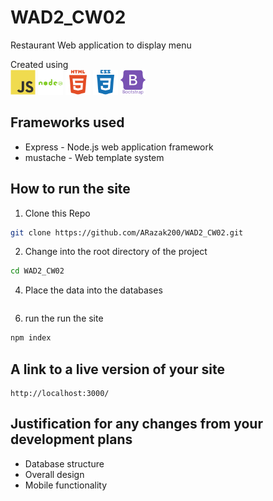 # WAD2_CW02

Restaurant Web application to display menu  

Created using   
<a href="https://www.javascript.com" target="_blank"><img src="https://raw.githubusercontent.com/devicons/devicon/master/icons/javascript/javascript-original.svg" alt="javascript" width="40" height="40"></a> 
<a href="https://nodejs.org/en/" target="_blank"><img src="https://raw.githubusercontent.com/devicons/devicon/master/icons/nodejs/nodejs-plain-wordmark.svg" alt="node.js" width="40" height="40"></a> 
<a href="https://www.w3schools.com/html/" target="_blank"><img src="https://raw.githubusercontent.com/devicons/devicon/master/icons/html5/html5-plain-wordmark.svg" alt="HTML" width="40" height="40"></a> 
<a href="https://www.w3schools.com/css/" target="_blank"><img src="https://raw.githubusercontent.com/devicons/devicon/master/icons/css3/css3-plain-wordmark.svg" alt="CSS" width="40" height="40"></a> 
<a href="https://getbootstrap.com/" target="_blank"><img src="https://raw.githubusercontent.com/devicons/devicon/master/icons/bootstrap/bootstrap-plain-wordmark.svg" alt="Bootstrap" width="40" height="40"></a> 

## Frameworks used
- Express - Node.js web application framework
- mustache - Web template system
  
## How to run the site

1. Clone this Repo
 ```bash
 git clone https://github.com/ARazak200/WAD2_CW02.git
 ```

2. Change into the root directory of the project 
```bash
cd WAD2_CW02
```

4. Place the data into the databases

```bash

```
6. run the run the site
  ```bash
  npm index
  ```
## A link to a live version of your site
 ```
 http://localhost:3000/
  ```
  
## Justification for any changes from your development plans

- Database structure
- Overall design
- Mobile functionality 
